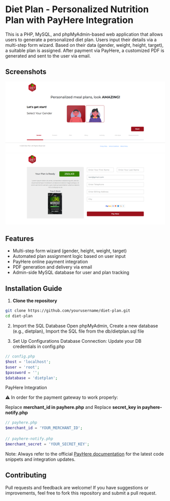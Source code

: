 # Diet Plan - Personalized Nutrition Plan with PayHere Integration

This is a PHP, MySQL, and phpMyAdmin-based web application that allows users to generate a personalized diet plan. Users input their details via a multi-step form wizard. Based on their data (gender, weight, height, target), a suitable plan is assigned. After payment via PayHere, a customized PDF is generated and sent to the user via email.

## Screenshots
![Diet Plan Screenshot](img/screenshot-2.png)
![Diet Plan Screenshot](img/screenshot-1.png)


## Features

- Multi-step form wizard (gender, height, weight, target)
- Automated plan assignment logic based on user input
- PayHere online payment integration
- PDF generation and delivery via email
- Admin-side MySQL database for user and plan tracking


## Installation Guide

1. **Clone the repository**

```bash
git clone https://github.com/yourusername/diet-plan.git
cd diet-plan
```
2. Import the SQL Database
Open phpMyAdmin, Create a new database (e.g., dietplan), Import the SQL file from the db/dietplan.sql file

3. Set Up Configurations
Database Connection: Update your DB credentials in config.php

``` php
// config.php
$host = 'localhost';
$user = 'root';
$password = '';
$database = 'dietplan';
```

PayHere Integration

⚠️ In order for the payment gateway to work properly:

Replace **merchant_id in payhere.php** and Replace **secret_key in payhere-notify.php**

``` php
// payhere.php
$merchant_id = 'YOUR_MERCHANT_ID';

// payhere-notify.php
$merchant_secret = 'YOUR_SECRET_KEY';
```

Note: Always refer to the official [PayHere documentation](https://support.payhere.lk/) for the latest code snippets and integration updates.

## Contributing

Pull requests and feedback are welcome! If you have suggestions or improvements, feel free to fork this repository and submit a pull request.


